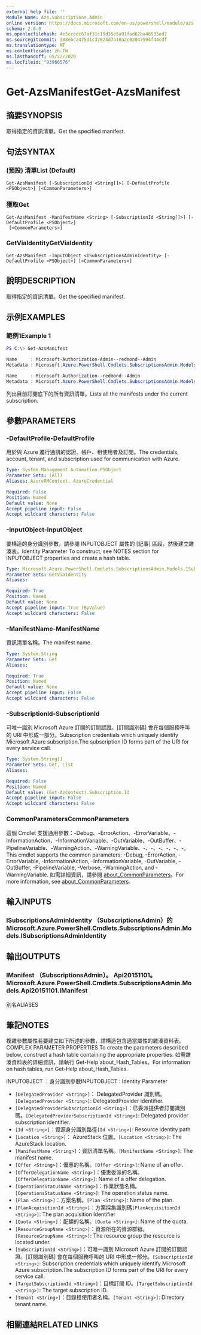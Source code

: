 ```yaml
---
external help file: ''
Module Name: Azs.Subscriptions.Admin
online version: https://docs.microsoft.com/en-us/powershell/module/azs.subscriptions.admin/get-azsmanifest
schema: 2.0.0
ms.openlocfilehash: 4e5ccedc67af31c19d35e5a91fad62ba46535ed7
ms.sourcegitcommit: 308ebca475d1c37624d7a10a2c02047594f44cdf
ms.translationtype: MT
ms.contentlocale: zh-TW
ms.lasthandoff: 05/22/2020
ms.locfileid: "93966576"
---
```

# <span data-ttu-id="aaa80-101">Get-AzsManifest</span><span class="sxs-lookup"><span data-stu-id="aaa80-101">Get-AzsManifest</span></span>

## <span data-ttu-id="aaa80-102">摘要</span><span class="sxs-lookup"><span data-stu-id="aaa80-102">SYNOPSIS</span></span>
<span data-ttu-id="aaa80-103">取得指定的資訊清單。</span><span class="sxs-lookup"><span data-stu-id="aaa80-103">Get the specified manifest.</span></span>

## <span data-ttu-id="aaa80-104">句法</span><span class="sxs-lookup"><span data-stu-id="aaa80-104">SYNTAX</span></span>

### <span data-ttu-id="aaa80-105"> (預設) 清單</span><span class="sxs-lookup"><span data-stu-id="aaa80-105">List (Default)</span></span>
```
Get-AzsManifest [-SubscriptionId <String[]>] [-DefaultProfile <PSObject>] [<CommonParameters>]
```

### <span data-ttu-id="aaa80-106">獲取</span><span class="sxs-lookup"><span data-stu-id="aaa80-106">Get</span></span>
```
Get-AzsManifest -ManifestName <String> [-SubscriptionId <String[]>] [-DefaultProfile <PSObject>]
 [<CommonParameters>]
```

### <span data-ttu-id="aaa80-107">GetViaIdentity</span><span class="sxs-lookup"><span data-stu-id="aaa80-107">GetViaIdentity</span></span>
```
Get-AzsManifest -InputObject <ISubscriptionsAdminIdentity> [-DefaultProfile <PSObject>] [<CommonParameters>]
```

## <span data-ttu-id="aaa80-108">說明</span><span class="sxs-lookup"><span data-stu-id="aaa80-108">DESCRIPTION</span></span>
<span data-ttu-id="aaa80-109">取得指定的資訊清單。</span><span class="sxs-lookup"><span data-stu-id="aaa80-109">Get the specified manifest.</span></span>

## <span data-ttu-id="aaa80-110">示例</span><span class="sxs-lookup"><span data-stu-id="aaa80-110">EXAMPLES</span></span>

### <span data-ttu-id="aaa80-111">範例1</span><span class="sxs-lookup"><span data-stu-id="aaa80-111">Example 1</span></span>
```powershell
PS C:\> Get-AzsManifest

Name     : Microsoft-Authorization-Admin--redmond--Admin
Metadata : Microsoft.Azure.PowerShell.Cmdlets.SubscriptionsAdmin.Models.Api20151101.ManifestMetadata

Name     : Microsoft-Authorization--redmond--Admin
Metadata : Microsoft.Azure.PowerShell.Cmdlets.SubscriptionsAdmin.Models.Api20151101.ManifestMetadata
```

<span data-ttu-id="aaa80-112">列出目前訂閱底下的所有資訊清單。</span><span class="sxs-lookup"><span data-stu-id="aaa80-112">Lists all the manifests under the current subscription.</span></span>

## <span data-ttu-id="aaa80-113">參數</span><span class="sxs-lookup"><span data-stu-id="aaa80-113">PARAMETERS</span></span>

### <span data-ttu-id="aaa80-114">-DefaultProfile</span><span class="sxs-lookup"><span data-stu-id="aaa80-114">-DefaultProfile</span></span>
<span data-ttu-id="aaa80-115">用於與 Azure 進行通訊的認證、帳戶、租使用者及訂閱。</span><span class="sxs-lookup"><span data-stu-id="aaa80-115">The credentials, account, tenant, and subscription used for communication with Azure.</span></span>

```yaml
Type: System.Management.Automation.PSObject
Parameter Sets: (All)
Aliases: AzureRMContext, AzureCredential

Required: False
Position: Named
Default value: None
Accept pipeline input: False
Accept wildcard characters: False

```

### <span data-ttu-id="aaa80-116">-InputObject</span><span class="sxs-lookup"><span data-stu-id="aaa80-116">-InputObject</span></span>
<span data-ttu-id="aaa80-117">要構造的身分識別參數，請參閱 INPUTOBJECT 屬性的 [記事] 區段，然後建立雜湊表。</span><span class="sxs-lookup"><span data-stu-id="aaa80-117">Identity Parameter To construct, see NOTES section for INPUTOBJECT properties and create a hash table.</span></span>

```yaml
Type: Microsoft.Azure.PowerShell.Cmdlets.SubscriptionsAdmin.Models.ISubscriptionsAdminIdentity
Parameter Sets: GetViaIdentity
Aliases:

Required: True
Position: Named
Default value: None
Accept pipeline input: True (ByValue)
Accept wildcard characters: False

```

### <span data-ttu-id="aaa80-118">-ManifestName</span><span class="sxs-lookup"><span data-stu-id="aaa80-118">-ManifestName</span></span>
<span data-ttu-id="aaa80-119">資訊清單名稱。</span><span class="sxs-lookup"><span data-stu-id="aaa80-119">The manifest name.</span></span>

```yaml
Type: System.String
Parameter Sets: Get
Aliases:

Required: True
Position: Named
Default value: None
Accept pipeline input: False
Accept wildcard characters: False

```

### <span data-ttu-id="aaa80-120">-SubscriptionId</span><span class="sxs-lookup"><span data-stu-id="aaa80-120">-SubscriptionId</span></span>
<span data-ttu-id="aaa80-121">可唯一識別 Microsoft Azure 訂閱的訂閱認證。[訂閱識別碼] 會在每個服務呼叫的 URI 中形成一部分。</span><span class="sxs-lookup"><span data-stu-id="aaa80-121">Subscription credentials which uniquely identify Microsoft Azure subscription.The subscription ID forms part of the URI for every service call.</span></span>

```yaml
Type: System.String[]
Parameter Sets: Get, List
Aliases:

Required: False
Position: Named
Default value: (Get-AzContext).Subscription.Id
Accept pipeline input: False
Accept wildcard characters: False

```

### <span data-ttu-id="aaa80-122">CommonParameters</span><span class="sxs-lookup"><span data-stu-id="aaa80-122">CommonParameters</span></span>
<span data-ttu-id="aaa80-123">這個 Cmdlet 支援通用參數：-Debug、-ErrorAction、-ErrorVariable、-InformationAction、-InformationVariable、-OutVariable、-OutBuffer、-PipelineVariable、-WarningAction、-WarningVariable、-、-、-、-、-、-。</span><span class="sxs-lookup"><span data-stu-id="aaa80-123">This cmdlet supports the common parameters: -Debug, -ErrorAction, -ErrorVariable, -InformationAction, -InformationVariable, -OutVariable, -OutBuffer, -PipelineVariable, -Verbose, -WarningAction, and -WarningVariable.</span></span> <span data-ttu-id="aaa80-124">如需詳細資訊，請參閱 [about_CommonParameters](http://go.microsoft.com/fwlink/?LinkID=113216)。</span><span class="sxs-lookup"><span data-stu-id="aaa80-124">For more information, see [about_CommonParameters](http://go.microsoft.com/fwlink/?LinkID=113216).</span></span>

## <span data-ttu-id="aaa80-125">輸入</span><span class="sxs-lookup"><span data-stu-id="aaa80-125">INPUTS</span></span>

### <span data-ttu-id="aaa80-126">ISubscriptionsAdminIdentity （SubscriptionsAdmin）的</span><span class="sxs-lookup"><span data-stu-id="aaa80-126">Microsoft.Azure.PowerShell.Cmdlets.SubscriptionsAdmin.Models.ISubscriptionsAdminIdentity</span></span>

## <span data-ttu-id="aaa80-127">輸出</span><span class="sxs-lookup"><span data-stu-id="aaa80-127">OUTPUTS</span></span>

### <span data-ttu-id="aaa80-128">IManifest （SubscriptionsAdmin）。 Api20151101。</span><span class="sxs-lookup"><span data-stu-id="aaa80-128">Microsoft.Azure.PowerShell.Cmdlets.SubscriptionsAdmin.Models.Api20151101.IManifest</span></span>

<span data-ttu-id="aaa80-129">別名</span><span class="sxs-lookup"><span data-stu-id="aaa80-129">ALIASES</span></span>

## <span data-ttu-id="aaa80-130">筆記</span><span class="sxs-lookup"><span data-stu-id="aaa80-130">NOTES</span></span>

<span data-ttu-id="aaa80-131">複雜參數屬性若要建立如下所述的參數，請構造包含適當屬性的雜湊資料表。</span><span class="sxs-lookup"><span data-stu-id="aaa80-131">COMPLEX PARAMETER PROPERTIES To create the parameters described below, construct a hash table containing the appropriate properties.</span></span> <span data-ttu-id="aaa80-132">如需雜湊資料表的詳細資訊，請執行 Get-Help about_Hash_Tables。</span><span class="sxs-lookup"><span data-stu-id="aaa80-132">For information on hash tables, run Get-Help about_Hash_Tables.</span></span>

<span data-ttu-id="aaa80-133">INPUTOBJECT <ISubscriptionsAdminIdentity> ：身分識別參數</span><span class="sxs-lookup"><span data-stu-id="aaa80-133">INPUTOBJECT <ISubscriptionsAdminIdentity>: Identity Parameter</span></span>
  - <span data-ttu-id="aaa80-134">`[DelegatedProvider <String>]`： DelegatedProvider 識別碼。</span><span class="sxs-lookup"><span data-stu-id="aaa80-134">`[DelegatedProvider <String>]`: DelegatedProvider identifier.</span></span>
  - <span data-ttu-id="aaa80-135">`[DelegatedProviderSubscriptionId <String>]`：已委派提供者訂閱識別碼。</span><span class="sxs-lookup"><span data-stu-id="aaa80-135">`[DelegatedProviderSubscriptionId <String>]`: Delegated provider subscription identifier.</span></span>
  - <span data-ttu-id="aaa80-136">`[Id <String>]`：資源身分識別路徑</span><span class="sxs-lookup"><span data-stu-id="aaa80-136">`[Id <String>]`: Resource identity path</span></span>
  - <span data-ttu-id="aaa80-137">`[Location <String>]`： AzureStack 位置。</span><span class="sxs-lookup"><span data-stu-id="aaa80-137">`[Location <String>]`: The AzureStack location.</span></span>
  - <span data-ttu-id="aaa80-138">`[ManifestName <String>]`：資訊清單名稱。</span><span class="sxs-lookup"><span data-stu-id="aaa80-138">`[ManifestName <String>]`: The manifest name.</span></span>
  - <span data-ttu-id="aaa80-139">`[Offer <String>]`：優惠的名稱。</span><span class="sxs-lookup"><span data-stu-id="aaa80-139">`[Offer <String>]`: Name of an offer.</span></span>
  - <span data-ttu-id="aaa80-140">`[OfferDelegationName <String>]`：優惠委派的名稱。</span><span class="sxs-lookup"><span data-stu-id="aaa80-140">`[OfferDelegationName <String>]`: Name of a offer delegation.</span></span>
  - <span data-ttu-id="aaa80-141">`[OperationsStatusName <String>]`：作業狀態名稱。</span><span class="sxs-lookup"><span data-stu-id="aaa80-141">`[OperationsStatusName <String>]`: The operation status name.</span></span>
  - <span data-ttu-id="aaa80-142">`[Plan <String>]`：方案名稱。</span><span class="sxs-lookup"><span data-stu-id="aaa80-142">`[Plan <String>]`: Name of the plan.</span></span>
  - <span data-ttu-id="aaa80-143">`[PlanAcquisitionId <String>]`：方案採集識別碼</span><span class="sxs-lookup"><span data-stu-id="aaa80-143">`[PlanAcquisitionId <String>]`: The plan acquisition Identifier</span></span>
  - <span data-ttu-id="aaa80-144">`[Quota <String>]`：配額的名稱。</span><span class="sxs-lookup"><span data-stu-id="aaa80-144">`[Quota <String>]`: Name of the quota.</span></span>
  - <span data-ttu-id="aaa80-145">`[ResourceGroupName <String>]`：資源所在的資源群組。</span><span class="sxs-lookup"><span data-stu-id="aaa80-145">`[ResourceGroupName <String>]`: The resource group the resource is located under.</span></span>
  - <span data-ttu-id="aaa80-146">`[SubscriptionId <String>]`：可唯一識別 Microsoft Azure 訂閱的訂閱認證。[訂閱識別碼] 會在每個服務呼叫的 URI 中形成一部分。</span><span class="sxs-lookup"><span data-stu-id="aaa80-146">`[SubscriptionId <String>]`: Subscription credentials which uniquely identify Microsoft Azure subscription.The subscription ID forms part of the URI for every service call.</span></span>
  - <span data-ttu-id="aaa80-147">`[TargetSubscriptionId <String>]`：目標訂閱 ID。</span><span class="sxs-lookup"><span data-stu-id="aaa80-147">`[TargetSubscriptionId <String>]`: The target subscription ID.</span></span>
  - <span data-ttu-id="aaa80-148">`[Tenant <String>]`：目錄租使用者名稱。</span><span class="sxs-lookup"><span data-stu-id="aaa80-148">`[Tenant <String>]`: Directory tenant name.</span></span>

## <span data-ttu-id="aaa80-149">相關連結</span><span class="sxs-lookup"><span data-stu-id="aaa80-149">RELATED LINKS</span></span>

